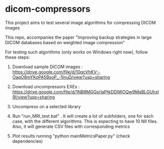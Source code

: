 # dicom-compressors
This project aims to test several image algorithms for compressing DICOM images

This repo, accompanies the paper "Improving backup strategies in large DICOM databases based on weighted image compression"

For testing such algorithms (only works on Windows right now), follow these steps:

1. Download sample DICOM images :  https://drive.google.com/file/d/10qcVhKV--OaqO8mYKoPA5BsoP_-1lnuD/view?usp=sharing
   
2. Download uncompressors EXEs : https://drive.google.com/file/d/1NB8MGGsrIaPtkDDIWOQw9MaBLGUhxl9I/view?usp=sharing

3. Uncompress on a selected library

4. Run  "run_MRI_test.bat" . It will create a lot of subfolders, one for each case, with the different algorithms. This is expecting to have 10  NII files. Also, it will generate CSV files with corresponding metrics

5. Plot results running "python mainMetricsPaper.py" (check dependencies)
